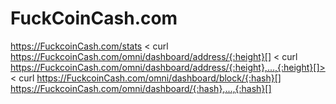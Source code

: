 # FuckCoinCash.com
https://FuckcoinCash.com/stats  &lt; curl https://FuckcoinCash.com/omni/dashboard/address/{:height}[] &lt; curl https://FuckcoinCash.com/omni/dashboard/address/{:height},...,{:height}[]> &lt; curl https://FuckcoinCash.com/omni/dashboard/block/{:hash}[] https://FuckcoinCash.com/omni/dashboard/{:hash},...,{:hash}[]
